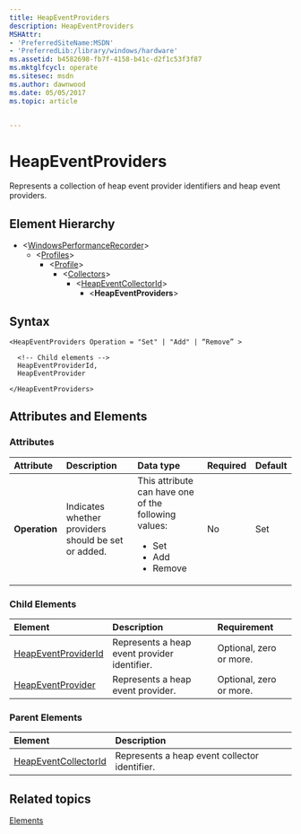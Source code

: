 ```yaml
---
title: HeapEventProviders
description: HeapEventProviders
MSHAttr:
- 'PreferredSiteName:MSDN'
- 'PreferredLib:/library/windows/hardware'
ms.assetid: b4582698-fb7f-4158-b41c-d2f1c53f3f87
ms.mktglfcycl: operate
ms.sitesec: msdn
ms.author: dawnwood
ms.date: 05/05/2017
ms.topic: article


---
```



# HeapEventProviders

Represents a collection of heap event provider identifiers and heap event providers.


## Element Hierarchy

* \<[WindowsPerformanceRecorder](windowsperformancerecorder.md)\>
  * \<[Profiles](profiles.md)\>
    * \<[Profile](profile-wpr.md)\>
      * \<[Collectors](collectors.md)\>
        * \<[HeapEventCollectorId](heapeventcollectorid.md)\>
          * \<**HeapEventProviders**\>


## Syntax

```
<HeapEventProviders Operation = "Set" | "Add" | “Remove” >

  <!-- Child elements -->
  HeapEventProviderId,
  HeapEventProvider

</HeapEventProviders>
```


## Attributes and Elements


### Attributes

| Attribute     | Description                                         | Data type                                                                                             | Required | Default |
| :------------ | :-------------------------------------------------- | :---------------------------------------------------------------------------------------------------- | :------- | :------ |
| **Operation** | Indicates whether providers should be set or added. | This attribute can have one of the following values: <ul><li>Set</li><li>Add</li><li>Remove</li></ul> | No       | Set     |


### Child Elements

| Element                                       | Description                                  | Requirement             |
| :-------------------------------------------- | :------------------------------------------- | :---------------------- |
| [HeapEventProviderId](heapeventproviderid.md) | Represents a heap event provider identifier. | Optional, zero or more. |
| [HeapEventProvider](heapeventprovider.md)     | Represents a heap event provider.            | Optional, zero or more. |


### Parent Elements

| Element                                         | Description                                   |
| :---------------------------------------------- | :-------------------------------------------- |
| [HeapEventCollectorId](heapeventcollectorid.md) | Represents a heap event collector identifier. |


## Related topics

[Elements](elements.md)

